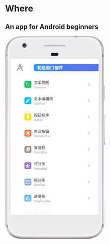 # Where

## An app for Android beginners

<img src="Screenshot_20241214_023335.png" height="660">

<!-- [![Android CI](https://github.com/LiangchengJ/where/actions/workflows/android.yml/badge.svg?branch=main)](https://github.com/LiangchengJ/where/actions/workflows/android.yml) -->
